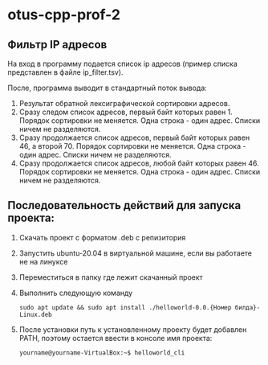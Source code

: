 # otus-cpp-prof-2

## Фильтр IP адресов

На вход в программу подается список ip адресов (пример списка представлен в файле ip_filter.tsv).

После, программа выводит в стандартный поток вывода:

1. Результат обратной лексиграфической сортировки адресов.
2. Сразу следом список адресов, первый байт которых равен 1. Порядок сортировки не меняется.
   Одна строка - один адрес. Списки ничем не разделяются.
3. Сразу продолжается список адресов, первый байт которых равен 46, а второй 70. Порядок
   сортировки не меняется. Одна строка - один адрес. Списки ничем не разделяются.
4. Сразу продолжается список адресов, любой байт которых равен 46. Порядок сортировки не
   меняется. Одна строка - один адрес. Списки ничем не разделяются.

## Последовательность действий для запуска проекта:

1. Скачать проект с форматом .deb с репизитория
2. Запустить ubuntu-20.04 в виртуальной машине, если вы работаете не на линуксе
3. Переместиться в папку где лежит скачанный проект
4. Выполнить следующую команду

   `sudo apt update && sudo apt install ./helloworld-0.0.{Номер билда}-Linux.deb`

5. После установки путь к установленному проекту будет добавлен PATH, поэтому остается ввести в консоле имя проекта:

   `yourname@yourname-VirtualBox:~$ helloworld_cli`
